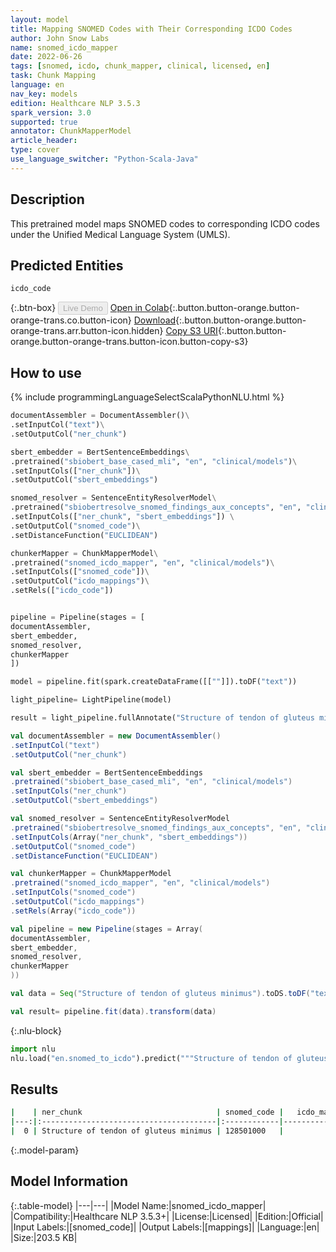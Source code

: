 ```yaml
---
layout: model
title: Mapping SNOMED Codes with Their Corresponding ICDO Codes
author: John Snow Labs
name: snomed_icdo_mapper
date: 2022-06-26
tags: [snomed, icdo, chunk_mapper, clinical, licensed, en]
task: Chunk Mapping
language: en
nav_key: models
edition: Healthcare NLP 3.5.3
spark_version: 3.0
supported: true
annotator: ChunkMapperModel
article_header:
type: cover
use_language_switcher: "Python-Scala-Java"
---
```


## Description

This pretrained model maps SNOMED codes to corresponding ICDO codes under the Unified Medical Language System (UMLS).

## Predicted Entities

`icdo_code`

{:.btn-box}
<button class="button button-orange" disabled>Live Demo</button>
[Open in Colab](https://colab.research.google.com/github/JohnSnowLabs/spark-nlp-workshop/blob/master/tutorials/Certification_Trainings/Healthcare/26.Chunk_Mapping.ipynb){:.button.button-orange.button-orange-trans.co.button-icon}
[Download](https://s3.amazonaws.com/auxdata.johnsnowlabs.com/clinical/models/snomed_icdo_mapper_en_3.5.3_3.0_1656279162444.zip){:.button.button-orange.button-orange-trans.arr.button-icon.hidden}
[Copy S3 URI](s3://auxdata.johnsnowlabs.com/clinical/models/snomed_icdo_mapper_en_3.5.3_3.0_1656279162444.zip){:.button.button-orange.button-orange-trans.button-icon.button-copy-s3}

## How to use



<div class="tabs-box" markdown="1">
{% include programmingLanguageSelectScalaPythonNLU.html %}

```python
documentAssembler = DocumentAssembler()\
.setInputCol("text")\
.setOutputCol("ner_chunk")

sbert_embedder = BertSentenceEmbeddings\
.pretrained("sbiobert_base_cased_mli", "en", "clinical/models")\
.setInputCols(["ner_chunk"])\
.setOutputCol("sbert_embeddings")

snomed_resolver = SentenceEntityResolverModel\
.pretrained("sbiobertresolve_snomed_findings_aux_concepts", "en", "clinical/models") \
.setInputCols(["ner_chunk", "sbert_embeddings"]) \
.setOutputCol("snomed_code")\
.setDistanceFunction("EUCLIDEAN")

chunkerMapper = ChunkMapperModel\
.pretrained("snomed_icdo_mapper", "en", "clinical/models")\
.setInputCols(["snomed_code"])\
.setOutputCol("icdo_mappings")\
.setRels(["icdo_code"])


pipeline = Pipeline(stages = [
documentAssembler,
sbert_embedder,
snomed_resolver,
chunkerMapper
])

model = pipeline.fit(spark.createDataFrame([[""]]).toDF("text"))

light_pipeline= LightPipeline(model)

result = light_pipeline.fullAnnotate("Structure of tendon of gluteus minimus")
```
```scala
val documentAssembler = new DocumentAssembler()
.setInputCol("text")
.setOutputCol("ner_chunk")

val sbert_embedder = BertSentenceEmbeddings
.pretrained("sbiobert_base_cased_mli", "en", "clinical/models")
.setInputCols("ner_chunk")
.setOutputCol("sbert_embeddings")

val snomed_resolver = SentenceEntityResolverModel
.pretrained("sbiobertresolve_snomed_findings_aux_concepts", "en", "clinical/models")
.setInputCols(Array("ner_chunk", "sbert_embeddings"))
.setOutputCol("snomed_code")
.setDistanceFunction("EUCLIDEAN")

val chunkerMapper = ChunkMapperModel
.pretrained("snomed_icdo_mapper", "en", "clinical/models")
.setInputCols("snomed_code")
.setOutputCol("icdo_mappings")
.setRels(Array("icdo_code"))

val pipeline = new Pipeline(stages = Array(
documentAssembler,
sbert_embedder,
snomed_resolver,
chunkerMapper
))

val data = Seq("Structure of tendon of gluteus minimus").toDS.toDF("text")

val result= pipeline.fit(data).transform(data)
```


{:.nlu-block}
```python
import nlu
nlu.load("en.snomed_to_icdo").predict("""Structure of tendon of gluteus minimus""")
```

</div>

## Results

```bash
|    | ner_chunk                              | snomed_code |   icdo_mappings |
|---:|:---------------------------------------|:------------|----------------:|
|  0 | Structure of tendon of gluteus minimus | 128501000   |           C49.5 |
```

{:.model-param}
## Model Information

{:.table-model}
|---|---|
|Model Name:|snomed_icdo_mapper|
|Compatibility:|Healthcare NLP 3.5.3+|
|License:|Licensed|
|Edition:|Official|
|Input Labels:|[snomed_code]|
|Output Labels:|[mappings]|
|Language:|en|
|Size:|203.5 KB|
